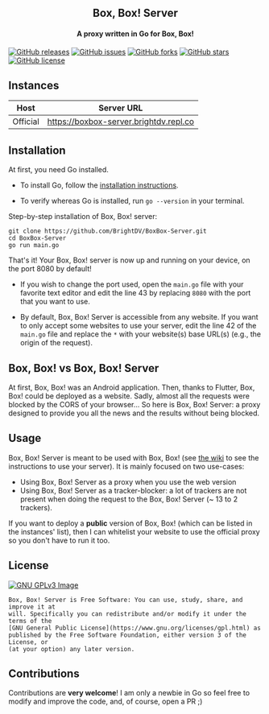 <h2 align="center"><b>Box, Box! Server</b></h2>
<h4 align="center">A proxy written in Go for Box, Box!</h4>

[![GitHub releases](https://img.shields.io/github/release/BrightDV/BoxBox-Server?style=for-the-badge)](https://github.com/BrightDV/BoxBox-Server/releases/latest)
[![GitHub issues](https://img.shields.io/github/issues/BrightDV/BoxBox-Server?style=for-the-badge)](https://github.com/BrightDV/BoxBox-Server/issues)
[![GitHub forks](https://img.shields.io/github/forks/BrightDV/BoxBox-Server?style=for-the-badge)](https://github.com/BrightDV/BoxBox-Server/network)
[![GitHub stars](https://img.shields.io/github/stars/BrightDV/BoxBox-Server?style=for-the-badge)](https://github.com/BrightDV/BoxBox-Server/stargazers)
[![GitHub license](https://img.shields.io/github/license/BrightDV/BoxBox-Server?style=for-the-badge)](https://github.com/BrightDV/BoxBox-Server/blob/main/LICENSE)

## Instances

| Host    | Server URL |
| -------- | ------- |
| Official  | https://boxbox-server.brightdv.repl.co |

## Installation
At first, you need Go installed.

- To install Go, follow the [installation instructions](https://go.dev/doc/install).

- To verify whereas Go is installed, run `go --version` in your terminal.

Step-by-step installation of Box, Box! server:
```
git clone https://github.com/BrightDV/BoxBox-Server.git
cd BoxBox-Server
go run main.go
```
That's it! Your Box, Box! server is now up and running on your device, on the port 8080 by default!

* If you wish to change the port used, open the `main.go` file with your favorite text editor and edit the line 43 by replacing `8080` with the port that you want to use.

* By default, Box, Box! Server is accessible from any website. If you want to only accept some websites to use your server, edit the line 42 of the `main.go` file and replace the `*` with your website(s) base URL(s) (e.g., the origin of the request).


## Box, Box! vs Box, Box! Server
At first, Box, Box! was an Android application. Then, thanks to Flutter, Box, Box! could be deployed as a website. Sadly, almost all the requests were blocked by the CORS of your browser... So here is Box, Box! Server: a proxy designed to provide you all the news and the results without being blocked.

## Usage

Box, Box! Server is meant to be used with Box, Box! (see [the wiki](https://github.com/BrightDV/BoxBox/wiki/Host-your-own-instance-of-the-frontend) to see the instructions to use your server). It is mainly focused on two use-cases:
- Using Box, Box! Server as a proxy when you use the web version
- Using Box, Box! Server as a tracker-blocker: a lot of trackers are not present when doing the request to the Box, Box! Server (~ 13 to 2 trackers).

If you want to deploy a **public** version of Box, Box! (which can be listed in the instances' list), then I can whitelist your website to use the official proxy so you don't have to run it too.

## License
[![GNU GPLv3 Image](https://www.gnu.org/graphics/gplv3-127x51.png)](https://www.gnu.org/licenses/gpl-3.0.en.html)  

```
Box, Box! Server is Free Software: You can use, study, share, and improve it at
will. Specifically you can redistribute and/or modify it under the terms of the
[GNU General Public License](https://www.gnu.org/licenses/gpl.html) as
published by the Free Software Foundation, either version 3 of the License, or
(at your option) any later version.
```

## Contributions
Contributions are **very welcome**! I am only a newbie in Go so feel free to modify and improve the code, and, of course, open a PR ;)
